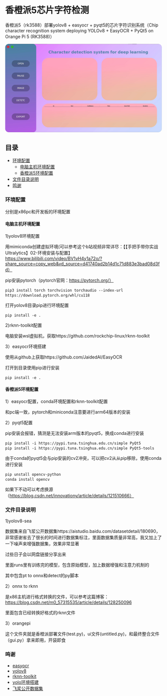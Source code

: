 # 香橙派5芯片字符检测
  香橙派5（rk3588）部署yolov8 + easyocr + pyqt5的芯片字符识别系统（Chip character recognition system deploying YOLOv8 + EasyOCR + PyQt5 on Orange Pi 5 (RK3588)）
<!-- PROJECT SHIELDS -->
<p align="center">
  <a href="https://github.com/ABigCyan/Chip-character-recognition">
    <img src="images/ui.png" alt="Logo" >
  </a>
  
<!-- PROJECT LOGO -->
  
## 目录

- [环境配置](#环境配置)
  - [电脑主机环境配置](#电脑主机环境配置)
  - [香橙派5环境配置](#香橙派5环境配置)
- [文件目录说明](#文件目录说明)
- [鸣谢](#鸣谢)

### 环境配置
  分别是x86pc和开发板的环境配置

#### 电脑主机环境配置
1)yolov8环境配置

用mimiconda创建虚拟环境(可以参考这个b站视频非常详尽：【【手把手带你实战Ultralytics】02-环境安装与配置】 https://www.bilibili.com/video/BV1vH4y1a72o/?share_source=copy_web&vd_source=d41740ad2b14d1c71d883e3bad08d3fd）

  pip安装pytorch（pytorch官网：https://pytorch.org/）
  
  ```
pip3 install torch torchvision torchaudio --index-url https://download.pytorch.org/whl/cu118
```

  打开yolov8目录pip进行环境配置
  
```
pip install -e .
```

2)rknn-toolkit配置

电脑安装wsl虚拟机，获取https://github.com/rockchip-linux/rknn-toolkit

3）easyocr环境搭建

使用从github上获取https://github.com/JaidedAI/EasyOCR

打开到目录使用pip进行安装

```
pip install -e .
```

#### 香橙派5环境配置

1）easyocr配置，conda环境配置和rknn-toolkit配置

和pc端一致，pytorch和miniconda注意要进行arm64版本的安装

2）pyqt5配置

pip安装会报错，猜测是无法安装arm版本的pyqt5，换成conda进行安装

```
pip install -i https://pypi.tuna.tsinghua.edu.cn/simple PyQt5
pip install -i https://pypi.tuna.tsinghua.edu.cn/simple PyQt5-tools 
```

由于conda的pyqt5会与pip安装的cv2冲突，可以把cv2从从pip移除，使用conda进行安装

```
pip unstall opencv-python
conda install opencv
```

如果下不动可以考虑换源（https://blog.csdn.net/innovationy/article/details/121510666）


### 文件目录说明
1)yolov8-sea 

数据集来自飞浆公开数据集https://aistudio.baidu.com/datasetdetail/180690，非常感谢省去了很长的时间进行数据集标注，里面数据集质量非常高，我又加上了一下噪声来增强数据集，效果非常显著

过些日子会以网盘链接分享出来

里面runs里有训练完的模型，包含原始模型，加上数据增强和注意力机制的

其中包含pt to onnx和detect的py脚本

2）onnx to rknn

是x86主机进行格式转换的文件，可以参考这篇博客：https://blog.csdn.net/m0_57315535/article/details/128250096

里面包含已经转换好格式的rknn文件

3）orangepi

这个文件夹就是香橙派部署文件(test.py)，ui文件(untitled.py)，和最终整合文件（gui.py）拿来即用，开袋即食


### 鸣谢

- [easyocr](https://github.com/JaidedAI/EasyOCR)
- [yolov8](https://github.com/ultralytics/ultralytics)
- [rknn-toolkit](https://github.com/rockchip-linux/rknn-toolkit)
- [yolo环境搭建]([https://www.webpagefx.com/tools/emoji-cheat-sheet](https://www.bilibili.com/video/BV1vH4y1a72o/?share_source=copy_web&vd_source=d41740ad2b14d1c71d883e3bad08d3fd）))
- [飞浆公开数据集](https://aistudio.baidu.com/datasetdetail/180690)



